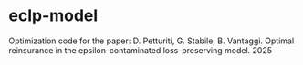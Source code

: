 # eclp-model
Optimization code for the paper: D. Petturiti, G. Stabile, B. Vantaggi. Optimal reinsurance in the epsilon-contaminated loss-preserving model. 2025
